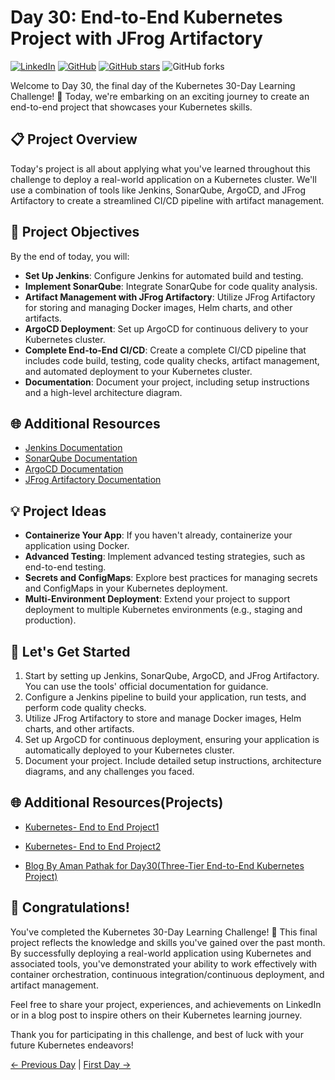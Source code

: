 # Day 30: End-to-End Kubernetes Project with JFrog Artifactory
[![LinkedIn](https://img.shields.io/badge/Connect%20with%20me%20on-LinkedIn-blue.svg)](https://www.linkedin.com/in/aman-devops/)
[![GitHub](https://img.shields.io/github/stars/AmanPathak-DevOps.svg?style=social)](https://github.com/AmanPathak-DevOps)
[![GitHub stars](https://img.shields.io/github/stars/AmanPathak-DevOps/30DaysOfKubernetes)](https://github.com/AmanPathak-DevOps/30DaysOfKubernetes/stargazers)
![GitHub forks](https://img.shields.io/github/forks/AmanPathak-DevOps/30DaysOfKubernetes)

Welcome to Day 30, the final day of the Kubernetes 30-Day Learning Challenge! 🚀 Today, we're embarking on an exciting journey to create an end-to-end project that showcases your Kubernetes skills.

## 📋 Project Overview

Today's project is all about applying what you've learned throughout this challenge to deploy a real-world application on a Kubernetes cluster. We'll use a combination of tools like Jenkins, SonarQube, ArgoCD, and JFrog Artifactory to create a streamlined CI/CD pipeline with artifact management.

## 🚀 Project Objectives

By the end of today, you will:
- **Set Up Jenkins**: Configure Jenkins for automated build and testing.
- **Implement SonarQube**: Integrate SonarQube for code quality analysis.
- **Artifact Management with JFrog Artifactory**: Utilize JFrog Artifactory for storing and managing Docker images, Helm charts, and other artifacts.
- **ArgoCD Deployment**: Set up ArgoCD for continuous delivery to your Kubernetes cluster.
- **Complete End-to-End CI/CD**: Create a complete CI/CD pipeline that includes code build, testing, code quality checks, artifact management, and automated deployment to your Kubernetes cluster.
- **Documentation**: Document your project, including setup instructions and a high-level architecture diagram.

## 🌐 Additional Resources

- [Jenkins Documentation](https://www.jenkins.io/doc/)
- [SonarQube Documentation](https://docs.sonarqube.org/latest/)
- [ArgoCD Documentation](https://argoproj.github.io/argo-cd/)
- [JFrog Artifactory Documentation](https://jfrog.com/help/r/jfrog-artifactory-documentation)

## 💡 Project Ideas

- **Containerize Your App**: If you haven't already, containerize your application using Docker.
- **Advanced Testing**: Implement advanced testing strategies, such as end-to-end testing.
- **Secrets and ConfigMaps**: Explore best practices for managing secrets and ConfigMaps in your Kubernetes deployment.
- **Multi-Environment Deployment**: Extend your project to support deployment to multiple Kubernetes environments (e.g., staging and production).

## 🚢 Let's Get Started

1. Start by setting up Jenkins, SonarQube, ArgoCD, and JFrog Artifactory. You can use the tools' official documentation for guidance.
2. Configure a Jenkins pipeline to build your application, run tests, and perform code quality checks.
3. Utilize JFrog Artifactory to store and manage Docker images, Helm charts, and other artifacts.
4. Set up ArgoCD for continuous deployment, ensuring your application is automatically deployed to your Kubernetes cluster.
5. Document your project. Include detailed setup instructions, architecture diagrams, and any challenges you faced.

## 🌐 Additional Resources(Projects)

- [Kubernetes- End to End Project1](https://youtu.be/0GgBi8yNQT4?si=7OcOCv3gJqhAIdn7)
- [Kubernetes- End to End Project2](https://youtu.be/jNPGo6A4VHc?si=e6AZjktjYs39KAZi)

- [Blog By Aman Pathak for Day30(Three-Tier End-to-End Kubernetes Project)](https://blog.stackademic.com/advanced-end-to-end-devsecops-kubernetes-three-tier-project-using-aws-eks-argocd-prometheus-fbbfdb956d1a)

## 🎉 Congratulations!

You've completed the Kubernetes 30-Day Learning Challenge! 🎉 This final project reflects the knowledge and skills you've gained over the past month. By successfully deploying a real-world application using Kubernetes and associated tools, you've demonstrated your ability to work effectively with container orchestration, continuous integration/continuous deployment, and artifact management.


Feel free to share your project, experiences, and achievements on LinkedIn or in a blog post to inspire others on their Kubernetes learning journey.

Thank you for participating in this challenge, and best of luck with your future Kubernetes endeavors!

[← Previous Day](../Day29/README.md) | [First Day →](../Day01/README.md)
